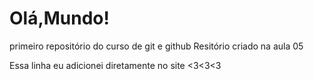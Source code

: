 # Olá,Mundo!
 primeiro repositório do curso de git e github
 Resitório criado na aula 05

Essa linha eu adicionei diretamente no site <3<3<3
